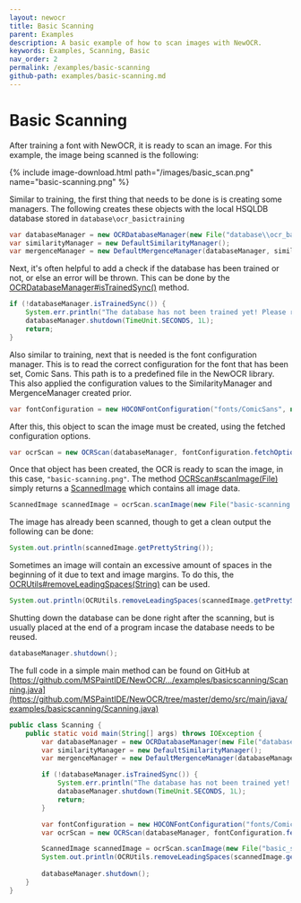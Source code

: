 ```yaml
---
layout: newocr
title: Basic Scanning
parent: Examples
description: A basic example of how to scan images with NewOCR.
keywords: Examples, Scanning, Basic
nav_order: 2
permalink: /examples/basic-scanning
github-path: examples/basic-scanning.md
---
```


# Basic Scanning

After training a font with NewOCR, it is ready to scan an image. For this example, the image being scanned is the following:

{% include image-download.html path="/images/basic_scan.png" name="basic-scanning.png" %}

Similar to training, the first thing that needs to be done is is creating some managers. The following creates these objects with the local HSQLDB database stored in `database\ocr_basictraining`

```java
var databaseManager = new OCRDatabaseManager(new File("database\\ocr_basictraining"));
var similarityManager = new DefaultSimilarityManager();
var mergenceManager = new DefaultMergenceManager(databaseManager, similarityManager);
```

Next, it's often helpful to add a check if the database has been trained or not, or else an error will be thrown. This can be done by the [OCRDatabaseManager#isTrainedSync()](https://docs.newocr.dev/NewOCR/com/uddernetworks/newocr/database/OCRDatabaseManager.html#isTrainedSync()) method.

```java
if (!databaseManager.isTrainedSync()) {
    System.err.println("The database has not been trained yet! Please run com.uddernetworks.newocr.demo.TrainDemo to train it and try again.");
    databaseManager.shutdown(TimeUnit.SECONDS, 1L);
    return;
}
```

Also similar to training, next that is needed is the font configuration manager. This is to read the correct configuration for the font that has been set, Comic Sans. This path is to a predefined file in the NewOCR library. This also applied the configuration values to the SimilarityManager and MergenceManager created prior.

```java
var fontConfiguration = new HOCONFontConfiguration("fonts/ComicSans", new ConfigReflectionCacher(), similarityManager, mergenceManager);
```

After this, this object to scan the image must be created, using the fetched configuration options.

```java
var ocrScan = new OCRScan(databaseManager, fontConfiguration.fetchOptions(), similarityManager);
```

Once that object has been created, the OCR is ready to scan the image, in this case, `"basic-scanning.png"`. The method [OCRScan#scanImage(File)](https://docs.newocr.dev/NewOCR/com/uddernetworks/newocr/recognition/OCRScan.html#scanImage(java.io.File)) simply returns a [ScannedImage](https://docs.newocr.dev/NewOCR/com/uddernetworks/newocr/ScannedImage.html) which contains all image data.

```java
ScannedImage scannedImage = ocrScan.scanImage(new File("basic-scanning.png"));
```

The image has already been scanned, though to get a clean output the following can be done:

```java
System.out.println(scannedImage.getPrettyString());
```

Sometimes an image will contain an excessive amount of spaces in the beginning of it due to text and image margins. To do this, the [OCRUtils#removeLeadingSpaces(String)](https://docs.newocr.dev/NewOCR/com/uddernetworks/newocr/utils/OCRUtils.html#removeLeadingSpaces(java.lang.String)) can be used.

```java
System.out.println(OCRUtils.removeLeadingSpaces(scannedImage.getPrettyString()));
```

Shutting down the database can be done right after the scanning, but is usually placed at the end of a program incase the database needs to be reused.

```java
databaseManager.shutdown();
```



The full code in a simple main method can be found on GitHub at [https://github.com/MSPaintIDE/NewOCR/.../examples/basicscanning/Scanning.java](https://github.com/MSPaintIDE/NewOCR/tree/master/demo/src/main/java/examples/basicscanning/Scanning.java)

```java
public class Scanning {
    public static void main(String[] args) throws IOException {
        var databaseManager = new OCRDatabaseManager(new File("database\\ocr_basictraining"));
        var similarityManager = new DefaultSimilarityManager();
        var mergenceManager = new DefaultMergenceManager(databaseManager, similarityManager);

        if (!databaseManager.isTrainedSync()) {
            System.err.println("The database has not been trained yet! Please run com.uddernetworks.newocr.demo.TrainDemo to train it and try again.");
            databaseManager.shutdown(TimeUnit.SECONDS, 1L);
            return;
        }

        var fontConfiguration = new HOCONFontConfiguration("fonts/ComicSans", new ConfigReflectionCacher(), similarityManager, mergenceManager);
        var ocrScan = new OCRScan(databaseManager, fontConfiguration.fetchOptions(), similarityManager);

        ScannedImage scannedImage = ocrScan.scanImage(new File("basic_scanning.png"));
        System.out.println(OCRUtils.removeLeadingSpaces(scannedImage.getPrettyString()));
        
        databaseManager.shutdown();
    }
}
```

